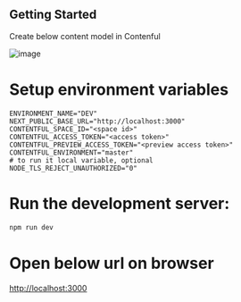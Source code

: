 ## Getting Started

Create below content model in Contenful

![image](https://github.com/SandySJadhav/contentful-nextjs-poc/assets/25506181/fa3f428f-8b0b-416f-944a-01f32ba9ddd1)


# Setup environment variables

```
ENVIRONMENT_NAME="DEV"
NEXT_PUBLIC_BASE_URL="http://localhost:3000"
CONTENTFUL_SPACE_ID="<space id>"
CONTENTFUL_ACCESS_TOKEN="<access token>"
CONTENTFUL_PREVIEW_ACCESS_TOKEN="<preview access token>"
CONTENTFUL_ENVIRONMENT="master"
# to run it local variable, optional
NODE_TLS_REJECT_UNAUTHORIZED="0"
```

# Run the development server:

```bash
npm run dev
```

# Open below url on browser
[http://localhost:3000](http://localhost:3000)
